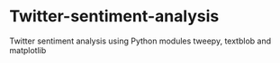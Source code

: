 # Twitter-sentiment-analysis
Twitter sentiment analysis using Python modules tweepy, textblob and matplotlib 
